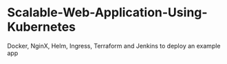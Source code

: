 # Scalable-Web-Application-Using-Kubernetes
Docker, NginX, Helm, Ingress, Terraform and Jenkins to deploy an example app
